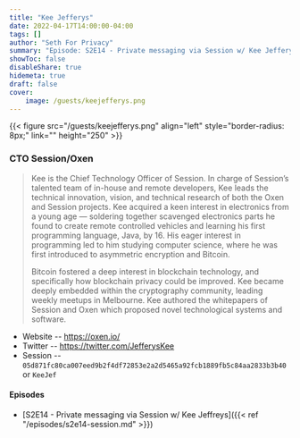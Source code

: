 ```yaml
---
title: "Kee Jefferys"
date: 2022-04-17T14:00:00-04:00
tags: []
author: "Seth For Privacy"
summary: "Episode: S2E14 - Private messaging via Session w/ Kee Jefferys"
showToc: false
disableShare: true
hidemeta: true
draft: false
cover:
    image: /guests/keejefferys.png
---
```


{{< figure src="/guests/keejefferys.png" align="left" style="border-radius: 8px;" link="" height="250" >}}

### CTO Session/Oxen

> Kee is the Chief Technology Officer of Session. In charge of Session’s talented team of in-house and remote developers, Kee leads the technical innovation, vision, and technical research of both the Oxen and Session projects. Kee acquired a keen interest in electronics from a young age — soldering together scavenged electronics parts he found to create remote controlled vehicles and learning his first programming language, Java, by 16. His eager interest in programming led to him studying computer science, where he was first introduced to asymmetric encryption and Bitcoin.  
> 
> Bitcoin fostered a deep interest in blockchain technology, and specifically how blockchain privacy could be improved. Kee became deeply embedded within the cryptography community, leading weekly meetups in Melbourne. Kee authored the whitepapers of Session and Oxen which proposed novel technological systems and software.

- Website -- https://oxen.io/
- Twitter -- https://twitter.com/JefferysKee
- Session -- `05d871fc80ca007eed9b2f4df72853e2a2d5465a92fcb1889fb5c84aa2833b3b40` or `KeeJef`

#### Episodes

- [S2E14 - Private messaging via Session w/ Kee Jeffreys]({{< ref "/episodes/s2e14-session.md" >}})
